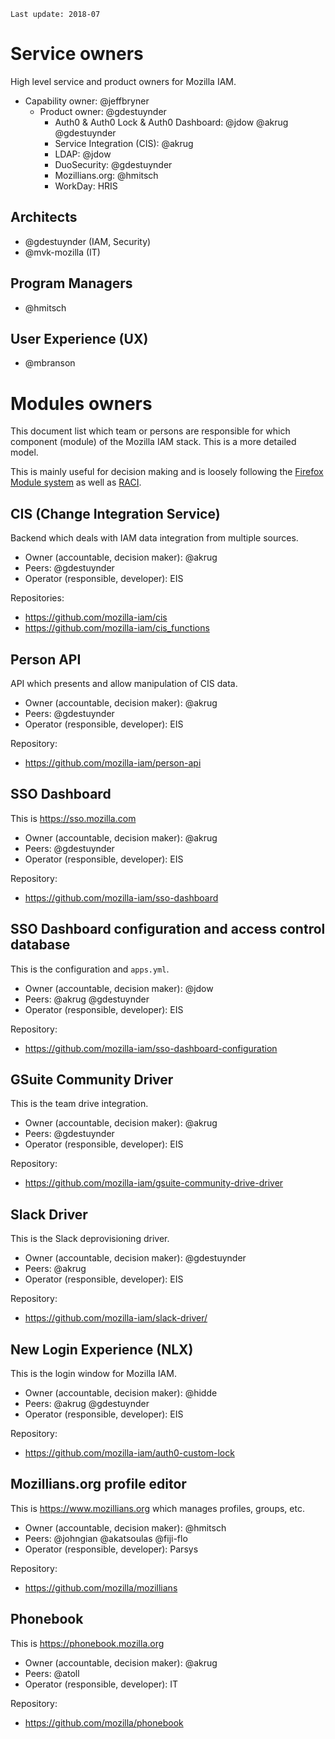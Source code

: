 `Last update: 2018-07`

# Service owners

High level service and product owners for Mozilla IAM.

* Capability owner: @jeffbryner
  * Product owner: @gdestuynder
    * Auth0 & Auth0 Lock & Auth0 Dashboard: @jdow @akrug @gdestuynder
    * Service Integration (CIS): @akrug
    * LDAP: @jdow
    * DuoSecurity: @gdestuynder
    * Mozillians.org: @hmitsch
    * WorkDay: HRIS

## Architects

* @gdestuynder (IAM, Security)
* @mvk-mozilla (IT)

## Program Managers

* @hmitsch

## User Experience (UX)

* @mbranson

# Modules owners

This document list which team or persons are responsible for which component (module) of the Mozilla IAM stack. This is
a more detailed model.

This is mainly useful for decision making and is loosely following the [Firefox Module
system](https://wiki.mozilla.org/Modules) as well as
[RACI](https://en.wikipedia.org/wiki/Responsibility_assignment_matrix).

## CIS (Change Integration Service)

Backend which deals with IAM data integration from multiple sources.

- Owner (accountable, decision maker): @akrug
- Peers: @gdestuynder
- Operator (responsible, developer): EIS

Repositories:
- https://github.com/mozilla-iam/cis
- https://github.com/mozilla-iam/cis_functions

## Person API

API which presents and allow manipulation of CIS data.

- Owner (accountable, decision maker): @akrug
- Peers: @gdestuynder
- Operator (responsible, developer): EIS


Repository:
- https://github.com/mozilla-iam/person-api

## SSO Dashboard

This is https://sso.mozilla.com

- Owner (accountable, decision maker): @akrug
- Peers: @gdestuynder
- Operator (responsible, developer): EIS

Repository:
- https://github.com/mozilla-iam/sso-dashboard

## SSO Dashboard configuration and access control database

This is the configuration and `apps.yml`.

- Owner (accountable, decision maker): @jdow
- Peers: @akrug @gdestuynder
- Operator (responsible, developer): EIS

Repository:
- https://github.com/mozilla-iam/sso-dashboard-configuration

## GSuite Community Driver

This is the team drive integration.

- Owner (accountable, decision maker): @akrug
- Peers: @gdestuynder
- Operator (responsible, developer): EIS

Repository:
- https://github.com/mozilla-iam/gsuite-community-drive-driver

## Slack Driver

This is the Slack deprovisioning driver.

- Owner (accountable, decision maker): @gdestuynder
- Peers: @akrug
- Operator (responsible, developer): EIS

Repository:
- https://github.com/mozilla-iam/slack-driver/

## New Login Experience (NLX)

This is the login window for Mozilla IAM.

- Owner (accountable, decision maker): @hidde
- Peers: @akrug @gdestuynder
- Operator (responsible, developer): EIS

Repository:
- https://github.com/mozilla-iam/auth0-custom-lock

## Mozillians.org profile editor

This is https://www.mozillians.org which manages profiles, groups, etc.

- Owner (accountable, decision maker): @hmitsch
- Peers: @johngian @akatsoulas @fiji-flo
- Operator (responsible, developer): Parsys

Repository:
- https://github.com/mozilla/mozillians

## Phonebook

This is https://phonebook.mozilla.org

- Owner (accountable, decision maker): @akrug
- Peers: @atoll
- Operator (responsible, developer): IT

Repository:
- https://github.com/mozilla/phonebook
